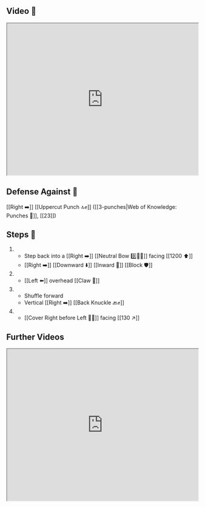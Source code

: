 ## Video 🎥

<iframe src="https://www.youtube.com/embed/afOKudWeld8" width="100%" height="400"></iframe>

## Defense Against 🤺

[[Right ➡️]] [[Uppercut Punch 🔝✊]] ([[3-punches|Web of Knowledge: Punches 👊]], [[23]])

## Steps 👣

1.  - Step back into a [[Right ➡️]] [[Neutral Bow 0️⃣🧍‍♂️]] facing [[1200 ⬆️]] 
    - [[Right ➡️]] [[Downward ⬇️]] [[Inward 🔽]] [[Block 🛡️]]
2.  - [[Left ⬅️]] overhead [[Claw 🐯]]
3.  - Shuffle forward
    - Vertical [[Right ➡️]] [[Back Knuckle 🔙✊]]
4.  - [[Cover Right before Left 🦶🔄]] facing [[130 ↗️]]

## Further Videos

<iframe src="https://www.youtube.com/embed/IXZ6kr4VHQw?start=355&end=368" width="100%" height="400"></iframe>
